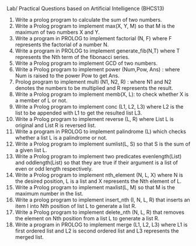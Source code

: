 Lab/ Practical Questions based on Artificial Intelligence (BHCS13)
1. Write a prolog program to calculate the sum of two numbers.
2. Write a Prolog program to implement max(X, Y, M) so that M is the maximum of two
numbers X and Y.
3. Write a program in PROLOG to implement factorial (N, F) where F represents the
factorial of a number N.
4. Write a program in PROLOG to implement generate_fib(N,T) where T represents the
Nth term of the fibonacci series.
5. Write a Prolog program to implement GCD of two numbers.
6. Write a Prolog program to implement power (Num,Pow, Ans) : where Num is raised
to the power Pow to get Ans.
7. Prolog program to implement multi (N1, N2, R) : where N1 and N2 denotes the
numbers to be multiplied and R represents the result.
8. Write a Prolog program to implement memb(X, L): to check whether X is a member
of L or not.
9. Write a Prolog program to implement conc (L1, L2, L3) where L2 is the list to be
appended with L1 to get the resulted list L3.
10. Write a Prolog program to implement reverse (L, R) where List L is original and List
R is reversed list.
11. Write a program in PROLOG to implement palindrome (L) which checks whether a
list L is a palindrome or not.
12. Write a Prolog program to implement sumlist(L, S) so that S is the sum of a given list
L.
13. Write a Prolog program to implement two predicates evenlength(List) and
oddlength(List) so that they are true if their argument is a list of even or odd length
respectively.
14. Write a Prolog program to implement nth_element (N, L, X) where N is the desired
position, L is a list and X represents the Nth element of L.
15. Write a Prolog program to implement maxlist(L, M) so that M is the maximum
number in the list.
16. Write a prolog program to implement insert_nth (I, N, L, R) that inserts an item I into
Nth position of list L to generate a list R.
17. Write a Prolog program to implement delete_nth (N, L, R) that removes the element
on Nth position from a list L to generate a list R.
18. Write a program in PROLOG to implement merge (L1, L2, L3) where L1 is first
ordered list and L2 is second ordered list and L3 represents the merged list.

